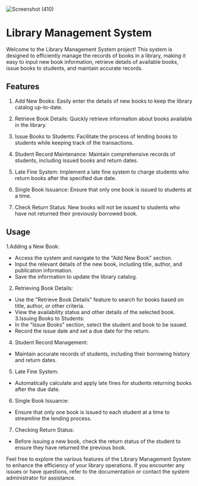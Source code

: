 ![Screenshot (410)](https://user-images.githubusercontent.com/43209472/93245763-6557ad80-f7a9-11ea-84a2-0cffc1519431.png)

# Library Management System

Welcome to the Library Management System project! This system is designed to efficiently manage the records of books in a library, making it easy to input new book information, retrieve details of available books, issue books to students, and maintain accurate records.

## Features
1. Add New Books: Easily enter the details of new books to keep the library catalog up-to-date.

2. Retrieve Book Details: Quickly retrieve information about books available in the library.

3. Issue Books to Students: Facilitate the process of lending books to students while keeping track of the transactions.

4. Student Record Maintenance: Maintain comprehensive records of students, including issued books and return dates.

5. Late Fine System: Implement a late fine system to charge students who return books after the specified due date.

6. Single Book Issuance: Ensure that only one book is issued to students at a time.

7. Check Return Status: New books will not be issued to students who have not returned their previously borrowed book.

## Usage

1.Adding a New Book:
- Access the system and navigate to the "Add New Book" section.
- Input the relevant details of the new book, including title, author, and publication information.
- Save the information to update the library catalog.
2. Retrieving Book Details:
- Use the "Retrieve Book Details" feature to search for books based on title, author, or other criteria.
- View the availability status and other details of the selected book.
3.Issuing Books to Students:
- In the "Issue Books" section, select the student and book to be issued.
- Record the issue date and set a due date for the return.
4. Student Record Management:
- Maintain accurate records of students, including their borrowing history and return dates.
5. Late Fine System:
- Automatically calculate and apply late fines for students returning books after the due date.
6. Single Book Issuance:
- Ensure that only one book is issued to each student at a time to streamline the lending process.
7. Checking Return Status:
- Before issuing a new book, check the return status of the student to ensure they have returned the previous book.


Feel free to explore the various features of the Library Management System to enhance the efficiency of your library operations. If you encounter any issues or have questions, refer to the documentation or contact the system administrator for assistance.
